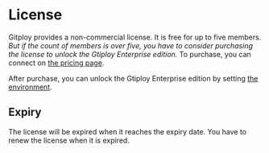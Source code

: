 # License

Gitploy provides a non-commercial license. It is free for up to five members. *But if the count of members is over five, you have to consider purchasing the license to unlock the Gtiploy Enterprise edition.* To purchase, you can connect on [the pricing page](#).

After purchase, you can unlock the Gtiploy Enterprise edition by setting [the environment](../references/GITPLOY_LICENSE.md). 

## Expiry

The license will be expired when it reaches the expiry date. You have to renew the license when it is expired.
